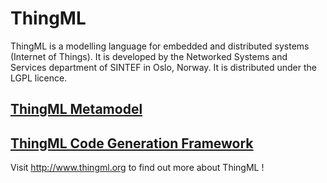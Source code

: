 ThingML
=======

ThingML is a modelling language for embedded and distributed systems (Internet of Things).
It is developed by the Networked Systems and Services department of SINTEF in Oslo, Norway.
It is distributed under the LGPL licence.

## [ThingML Metamodel](https://github.com/SINTEF-9012/ThingML/blob/master/org.thingml.model/README.md)

## [ThingML Code Generation Framework](https://github.com/SINTEF-9012/ThingML/blob/master/compilers/README.md)

Visit http://www.thingml.org to find out more about ThingML !
